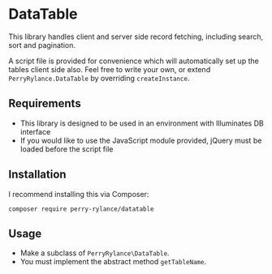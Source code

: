 # DataTable

This library handles client and server side record fetching, including search, sort and pagination.

A script file is provided for convenience which will automatically set up the tables client side also. Feel free to write your own, or extend `PerryRylance.DataTable` by overriding `createInstance`.

## Requirements

- This library is designed to be used in an environment with Illuminates DB interface
- If you would like to use the JavaScript module provided, jQuery must be loaded before the script file

## Installation

I recommend installing this via Composer:

`composer require perry-rylance/datatable`

## Usage

- Make a subclass of `PerryRylance\DataTable`.
- You must implement the abstract method `getTableName`.